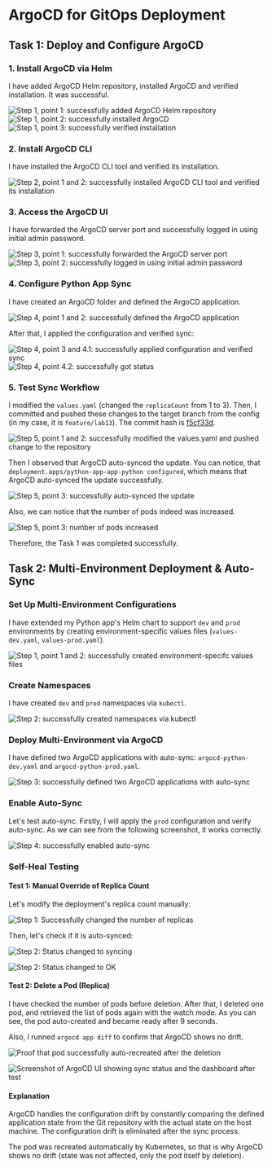 # ArgoCD for GitOps Deployment

## Task 1: Deploy and Configure ArgoCD

### 1. Install ArgoCD via Helm

I have added ArgoCD Helm repository, installed ArgoCD and verified installation. It was successful.

![Step 1, point 1: successfully added ArgoCD Helm repository](./img/lab13/lab13_task1_1.png)
![Step 1, point 2: successfully installed ArgoCD](./img/lab13/lab13_task1_2.png)
![Step 1, point 3: successfully verified installation](./img/lab13/lab13_task1_3.png)

### 2. Install ArgoCD CLI

I have installed the ArgoCD CLI tool and verified its installation.

![Step 2, point 1 and 2: successfully installed ArgoCD CLI tool and verified its installation](./img/lab13/lab13_task1_4.png)

### 3. Access the ArgoCD UI

I have forwarded the ArgoCD server port and successfully logged in using initial admin password.

![Step 3, point 1: successfully forwarded the ArgoCD server port](./img/lab13/lab13_task1_5.png)
![Step 3, point 2: successfully logged in using initial admin password](./img/lab13/lab13_task1_6.png)

### 4. Configure Python App Sync

I have created an ArgoCD folder and defined the ArgoCD application.

![Step 4, point 1 and 2: successfully defined the ArgoCD application](./img/lab13/lab13_task1_7.png)

After that, I applied the configuration and verified sync:

![Step 4, point 3 and 4.1: successfully applied configuration and verified sync](./img/lab13/lab13_task1_8.png)
![Step 4, point 4.2: successfully got status](./img/lab13/lab13_task1_9.png)

### 5. Test Sync Workflow

I modified the `values.yaml` (changed the `replicaCount` from 1 to 3).
Then, I committed and pushed these changes to the target branch from the config (in my case, it is `feature/lab13`).
The commit hash is [f5cf33d](https://github.com/danmaninc/S25-core-course-labs/commit/f5cf33d94abd3fe2a03355ed5f20e3a8d08de46c).

![Step 5, point 1 and 2: successfully modified the values.yaml and pushed change to the repository](./img/lab13/lab13_task1_10.png)

Then I observed that ArgoCD auto-synced the update. You can notice, that `deployment.apps/python-app-app-python configured`, which means that ArgoCD auto-synced the update successfully.

![Step 5, point 3: successfully auto-synced the update](./img/lab13/lab13_task1_11.png)

Also, we can notice that the number of pods indeed was increased.

![Step 5, point 3: number of pods increased](./img/lab13/lab13_task1_12.png)

Therefore, the Task 1 was completed successfully.

## Task 2: Multi-Environment Deployment & Auto-Sync

### Set Up Multi-Environment Configurations

I have extended my Python app's Helm chart to support `dev` and `prod` environments by creating environment-specific values files (`values-dev.yaml`, `values-prod.yaml`).

![Step 1, point 1 and 2: successfully created environment-specifc values files](./img/lab13/lab13_task2_1.png)

### Create Namespaces

I have created `dev` and `prod` namespaces via `kubectl`.

![Step 2: successfully created namespaces via kubectl](./img/lab13/lab13_task2_2.png)

### Deploy Multi-Environment via ArgoCD

I have defined two ArgoCD applications with auto-sync: `argocd-python-dev.yaml` and `argocd-python-prod.yaml`.

![Step 3: successfully defined two ArgoCD applications with auto-sync](./img/lab13/lab13_task2_3.png)

### Enable Auto-Sync

Let's test auto-sync. Firstly, I will apply the `prod` configuration and verify auto-sync.
As we can see from the following screenshot, it works correctly.

![Step 4: successfully enabled auto-sync](./img/lab13/lab13_task2_4.png)

### Self-Heal Testing

#### Test 1: Manual Override of Replica Count

Let's modify the deployment's replica count manually:

![Step 1: Successfully changed the number of replicas](./img/lab13/lab13_task2_5.png)

Then, let's check if it is auto-synced:

![Step 2: Status changed to syncing](./img/lab13/lab13_task2_6.png)

![Step 2: Status changed to OK](./img/lab13/lab13_task2_7.png)

#### Test 2: Delete a Pod (Replica)

I have checked the number of pods before deletion.
After that, I deleted one pod, and retrieved the list of pods again with the watch mode. As you can see, the pod auto-created and became ready after 9 seconds.

Also, I runned `argocd app diff` to confirm that ArgoCD shows no drift.

![Proof that pod successfully auto-recreated after the deletion](./img/lab13/lab13_task2_8.png)

![Screenshot of ArgoCD UI showing sync status and the dashboard after test](./img/lab13/lab13_task2_9.png)

#### Explanation

ArgoCD handles the configuration drift by constantly comparing the defined application state from the Git repository with the actual state on the host machine. The configuration drift is eliminated after the sync process.

The pod was recreated automatically by Kubernetes, so that is why ArgoCD shows no drift (state was not affected, only the pod itself by deletion).

